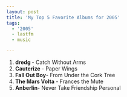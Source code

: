 ```yaml
---
layout: post
title: 'My Top 5 Favorite Albums for 2005'
tags:
  - '2005'
  - lastfm
  - music

---
```


1) <strong>dredg </strong>- Catch Without Arms
2) <strong>Cauterize  </strong>- Paper Wings
3) <strong>Fall Out Boy</strong>- From Under the Cork Tree
4) <strong>The Mars Volta</strong> - Frances the Mute
5) <strong>Anberlin</strong>- Never Take Friendship Personal

<!-- technorati tags start -->
<!-- technorati tags end -->
